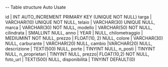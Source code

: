 -- Table structure Auto Usate

id | INT AUTO_INCREMENT PRIMARY KEY (UNIQUE NOT NULL)
targa | VARCHAR(10) UNIQUE NOT NULL,
telaio | VARCHAR(30) UNIQUE NULL,
marca | VARCHAR(30) NOT NULL,
modello | VARCHAR(50) NOT NULL,
cilindrata | SMALLINT NULL,
anno | YEAR | NULL,
chilometraggio | MEDIUMINT NOT NULL,
prezzo | FLOAT(10, 2) NULL,
colore | VARCHAR(30) NULL,
carburante | VARCHAR(20) NULL,
cambio |VARCHAR(20) NULL,
descrizione | TEXT(500) NULL,
porte | TINYINT NULL,
n_posti | TINYINT NULL,
n_proprietari | TINYINT NULL,
prezzo| FLOAT(10,2) NOT NULL,
foto_url | TEXT(500) NULL,
disponibilità | TINYINT DEFAULT(0)
